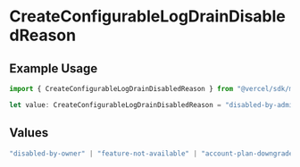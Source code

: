 # CreateConfigurableLogDrainDisabledReason

## Example Usage

```typescript
import { CreateConfigurableLogDrainDisabledReason } from "@vercel/sdk/models/operations/createconfigurablelogdrain.js";

let value: CreateConfigurableLogDrainDisabledReason = "disabled-by-admin";
```

## Values

```typescript
"disabled-by-owner" | "feature-not-available" | "account-plan-downgrade" | "disabled-by-admin"
```